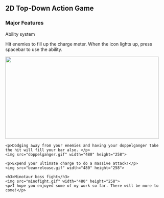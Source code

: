 <html>
  <head>

  </head>
<body>
  <h2>2D Top-Down Action Game</h2>
	<h3>Major Features</h3>
	Ability system
	<p>Hit enemies to fill up the charge meter. When the icon lights up, press spacebar to use the ability.</p>
	<img src="ezbeam.gif" width="480" height="258">
	
	<p>Dodging away from your enemies and having your doppelganger take the hit will fill your bar also. </p>
	<img src="doppelganger.gif" width="480" height="258">
	
	<p>Expend your ultimate charge to do a massive attack!</p>
	<img src="beamrelease.gif" width="480" height="258">
	
	<h3>Minotaur boss fight</h3>
	<img src="minofight.gif" width="480" height="258">
	<p>I hope you enjoyed some of my work so far. There will be more to come!</p>
</body>
  
</html>



